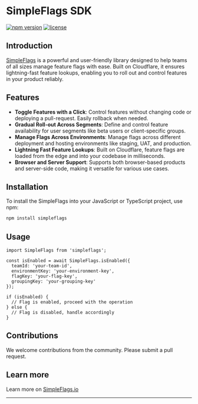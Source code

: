 # SimpleFlags SDK

[![npm version](https://img.shields.io/npm/v/simpleflags-io)](https://www.npmjs.com/package/simpleflags-io)
[![license](https://img.shields.io/npm/l/simpleflags-io)](https://www.npmjs.com/package/simpleflags-io)

## Introduction

[SimpleFlags](https://simpleflags.io) is a powerful and user-friendly library designed to help teams of all sizes manage feature flags with ease. Built on Cloudflare, it ensures lightning-fast feature lookups, enabling you to roll out and control features in your product reliably.

## Features

- **Toggle Features with a Click**: Control features without changing code or deploying a pull-request. Easily rollback when needed.
- **Gradual Roll-out Across Segments**: Define and control feature availability for user segments like beta users or client-specific groups.
- **Manage Flags Across Environments**: Manage flags across different deployment and hosting environments like staging, UAT, and production.
- **Lightning Fast Feature Lookups**: Built on Cloudflare, feature flags are loaded from the edge and into your codebase in milliseconds.
- **Browser and Server Support**: Supports both browser-based products and server-side code, making it versatile for various use cases.

## Installation

To install the SimpleFlags into your JavaScript or TypeScript project, use npm:

```sh
npm install simpleflags
```

## Usage

```
import SimpleFlags from 'simpleflags';

const isEnabled = await SimpleFlags.isEnabled({
  teamId: 'your-team-id',
  environmentKey: 'your-environment-key',
  flagKey: 'your-flag-key',
  groupingKey: 'your-grouping-key'
});

if (isEnabled) {
  // Flag is enabled, proceed with the operation
} else {
  // Flag is disabled, handle accordingly
}
```

## Contributions

We welcome contributions from the community. Please submit a pull request.

## Learn more

Learn more on [SimpleFlags.io](https://simpleflags.io)

-----
